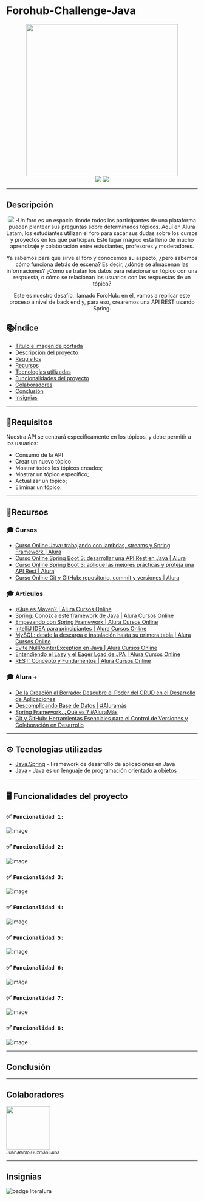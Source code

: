 ﻿# Forohub-Challenge-Java


<div align="center">
  <img src="" width="400" height="400">
</div>


<div align="center">
  <img src="https://img.shields.io/badge/-JAVA-green">
  <img src="https://img.shields.io/badge/STATUS-EN%20DESAROLLO-green">
</div>

---

## Descripción


<div align="center">
  <img src="https://github.com/PabloLuna44/Java-Challenge-Conversor-de-Monedas/assets/119721670/a7e2e95d-f132-4098-a3cf-79ec75902792">
  -Un foro es un espacio donde todos los participantes de una plataforma pueden plantear sus preguntas sobre determinados tópicos. Aquí en Alura Latam, los estudiantes utilizan el foro para sacar sus dudas sobre los cursos y proyectos en los que participan. Este lugar mágico está lleno de mucho aprendizaje y colaboración entre estudiantes, profesores y moderadores.

Ya sabemos para qué sirve el foro y conocemos su aspecto, ¿pero sabemos cómo funciona detrás de escena? Es decir, ¿dónde se almacenan las informaciones? ¿Cómo se tratan los datos para relacionar un tópico con una respuesta, o cómo se relacionan los usuarios con las respuestas de un tópico?

Este es nuestro desafío, llamado ForoHub: en él, vamos a replicar este proceso a nivel de back end y, para eso, crearemos una API REST usando Spring.
</div>


## 📚Índice

* [Título e imagen de portada](#java-challenge-conversor-de-monedas)
* [Descripción del proyecto](#descripción)
* [Requisitos](#requisitos)
* [Recursos](#recursos)
* [Tecnologías utilizadas](#tecnologías-utilizadas)
* [Funcionalidades del proyecto](#funcionalidades-del-proyecto)
* [Colaboradores](#colaboradores)
* [Conclusión](#conclusión)
* [Insignias](#insignias)

---

## 📄Requisitos
Nuestra API se centrará específicamente en los tópicos, y debe permitir a los usuarios:

- Consumo de la API
- Crear un nuevo tópico
- Mostrar todos los tópicos creados;
- Mostrar un tópico específico;
- Actualizar un tópico;
- Eliminar un tópico.







---

## 📌Recursos 


### 🎓 Cursos
- [Curso Online Java: trabajando con lambdas, streams y Spring Framework | Alura](https://www.aluracursos.com/curso-online-java-trabajando-lambdas-streams-spring-framework)
- [Curso Online Spring Boot 3: desarrollar una API Rest en Java | Alura](https://app.aluracursos.com/course/spring-boot-3-desarrollar-api-rest-java)
- [Curso Online Spring Boot 3: aplique las mejores prácticas y proteja una API Rest | Alura](https://app.aluracursos.com/course/spring-boot-3-aplique-practicas-proteja-api-rest)
- [Curso Online Git y GitHub: repositorio, commit y versiones | Alura](https://app.aluracursos.com/course/git-github-repositorio-commit-versiones)



### 🎓 Articulos
- [¿Qué es Maven? | Alura Cursos Online](https://www.aluracursos.com/blog/que-es-maven)
- [Spring: Conozca este framework de Java | Alura Cursos Online](https://www.aluracursos.com/blog/spring-conozca-framework-java)
- [Empezando con Spring Framework | Alura Cursos Online](https://www.aluracursos.com/blog/empezando-con-spring-framework)
- [IntelliJ IDEA para principiantes | Alura Cursos Online](https://www.aluracursos.com/blog/intellij-idea-para-principiantes)
- [MySQL: desde la descarga e instalación hasta su primera tabla | Alura Cursos Online](https://www.aluracursos.com/blog/mysql-desde-la-descarga-e-instalacion-hasta-su-primera-tabla)
- [Evite NullPointerException en Java | Alura Cursos Online](https://www.aluracursos.com/blog/evite-nullpointerexception-en-Java)
- [Entendiendo el Lazy y el Eager Load de JPA | Alura Cursos Online](https://www.aluracursos.com/blog/entendiendo-el-lazy-y-el-eager-load-de-jpa)
- [REST: Concepto y Fundamentos | Alura Cursos Online](https://www.aluracursos.com/blog/rest-concepto-y-fundamentos)





### 🎓 Alura +
- [De la Creación al Borrado: Descubre el Poder del CRUD en el Desarrollo de Aplicaciones](https://www.youtube.com/watch?v=jr_98HCSTZc&ab_channel=AluraLatam)
- [Descomplicando Base de Datos | #Aluramás](https://www.youtube.com/watch?v=G1cDRqKuxpg&t=3s&ab_channel=AluraLatam)
- [Spring Framework. ¿Qué es ? #AluraMás](https://www.youtube.com/watch?v=t-iqt1b2qqk&t=62s&ab_channel=AluraLatam)
- [Git y GitHub: Herramientas Esenciales para el Control de Versiones y Colaboración en Desarrollo](https://www.youtube.com/watch?v=dw04N616Abw&t=1s&ab_channel=AluraLatam)

---

## ⚙️ Tecnologias utilizadas 

* [Java.Spring](https://spring.io/projects/spring-boot) - Framework de desarrollo de aplicaciones en Java
* [Java](https://www.java.com/es/) - Java es un lenguaje de programación orientado a objetos

---

##  🖥️ Funcionalidades del proyecto

### ✅ `Funcionalidad 1:`
 ####
![image]()

### ✅ `Funcionalidad 2:`
  #### 
![image]()

### ✅ `Funcionalidad 3:` 
  #### 
![image]()

### ✅ `Funcionalidad 4:` 
#### 
![image]()

### ✅ `Funcionalidad 5:` 
#### 
![image]()

### ✅ `Funcionalidad 6:` 
#### 
![image]()

### ✅ `Funcionalidad 7:` 
#### 
![image]()

### ✅ `Funcionalidad 8:` 
#### 
![image]()





---

## Conclusión



---
## Colaboradores 

[<img src="https://avatars.githubusercontent.com/u/119721670?v=4" width=115><br><sub>Juan Pablo Guzmán Luna</sub>](https://github.com/PabloLuna44) 

---

## Insignias
![badge literalura]()




